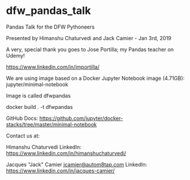 # dfw_pandas_talk
Pandas Talk for the DFW Pythoneers

Presented by Himanshu Chaturvedi and Jack Camier - Jan 3rd, 2019

A very, special thank you goes to Jose Portilla; my Pandas teacher on Udemy!

https://www.linkedin.com/in/jmportilla/

We are using image based on a Docker Jupyter Notebook image (4.71GB):
jupyter/minimal-notebook

Image is called dfwpandas

docker build . -t dfwpandas

GitHub Docs:
https://github.com/jupyter/docker-stacks/tree/master/minimal-notebook

Contact us at:

Himanshu Chaturvedi
LinkedIn: https://www.linkedin.com/in/himanshuchaturvedi/

Jacques "Jack" Camier
jcamier@autom8tap.com
LinkedIn: https://www.linkedin.com/in/jacques-camier/
